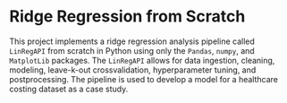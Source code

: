 # Ridge Regression from Scratch

This project implements a ridge regression analysis pipeline called `LinRegAPI` from scratch in Python using only the `Pandas`, `numpy`, and `MatplotLib` packages. The `LinRegAPI` allows for data ingestion, cleaning, modeling, leave-k-out crossvalidation, hyperparameter tuning, and postprocessing. 
The pipeline is used to develop a model for a healthcare costing dataset as a case study.
